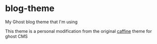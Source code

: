 # blog-theme
My Ghost blog theme that I'm using 


This theme is a personal modification from the original [caffine](https://github.com/kelyvin/caffeine-theme) theme for ghost CMS

